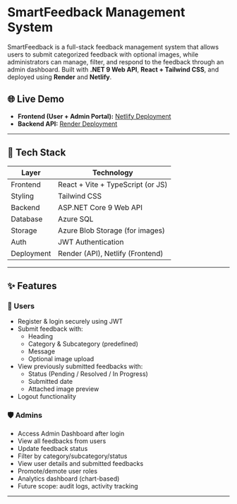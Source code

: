 # SmartFeedback Management System

SmartFeedback is a full-stack feedback management system that allows users to submit categorized feedback with optional images, while administrators can manage, filter, and respond to the feedback through an admin dashboard. Built with **.NET 9 Web API**, **React + Tailwind CSS**, and deployed using **Render** and **Netlify**.

## 🌐 Live Demo

- **Frontend (User + Admin Portal):** [Netlify Deployment](https://your-frontend.netlify.app)
- **Backend API:** [Render Deployment](https://smartfeedback-render-api.onrender.com)

---

## 🧩 Tech Stack

| Layer       | Technology                        |
|-------------|------------------------------------|
| Frontend    | React + Vite + TypeScript (or JS) |
| Styling     | Tailwind CSS                      |
| Backend     | ASP.NET Core 9 Web API            |
| Database    | Azure SQL                         |
| Storage     | Azure Blob Storage (for images)   |
| Auth        | JWT Authentication                |
| Deployment  | Render (API), Netlify (Frontend)  |

---

## ✨ Features

### 👤 Users
- Register & login securely using JWT
- Submit feedback with:
  - Heading
  - Category & Subcategory (predefined)
  - Message
  - Optional image upload
- View previously submitted feedbacks with:
  - Status (Pending / Resolved / In Progress)
  - Submitted date
  - Attached image preview
- Logout functionality

### 🛡️ Admins
- Access Admin Dashboard after login
- View all feedbacks from users
- Update feedback status
- Filter by category/subcategory/status
- View user details and submitted feedbacks
- Promote/demote user roles
- Analytics dashboard (chart-based)
- Future scope: audit logs, activity tracking

---
